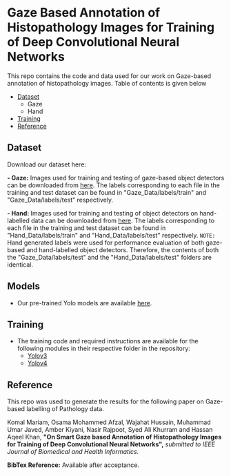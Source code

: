 # Gaze Based Annotation of Histopathology Images for Training of Deep Convolutional Neural Networks
This repo contains the code and data used for our work on Gaze-based annotation of histopathology images. Table of contents is given below
* [Dataset](#dataset)
   * Gaze
   * Hand
* [Training](#training)
* [Reference](#reference)

## Dataset
Download our dataset here:

**- Gaze:** Images used for training and testing of gaze-based object detectors can be downloaded from [here](https://1drv.ms/u/s!As_geBXhgCy1qjOElYHo5oWX_OQ0?e=L38qQ6). The labels corresponding to each file in the training and test dataset can be found in "Gaze_Data/labels/train" and "Gaze_Data/labels/test" respectively. 

**- Hand:** Images used for training and testing of object detectors on hand-labelled data can be downloaded from [here](https://1drv.ms/u/s!As_geBXhgCy1qwa3-NdukNHbLRsb?e=NT3Abi). The labels corresponding to each file in the training and test dataset can be found in "Hand_Data/labels/train" and "Hand_Data/labels/test" respectively. `NOTE:` Hand generated labels were used for performance evaluation of both gaze-based and hand-labelled object detectors. Therefore, the contents of both the "Gaze_Data/labels/test" and the "Hand_Data/labels/test" folders are identical. 

## Models
- Our pre-trained Yolo models are available [here](https://1drv.ms/u/s!As_geBXhgCy1rSjYGEV7aMdLiYnr?e=qLZOUz).

## Training
- The training code and required instructions are available for the following modules in their respective folder in the repository:
  - [Yolov3](https://github.com/OAfzal/GazeYoloModels/blob/master/Yolov3)
  - [Yolov4](https://github.com/OAfzal/GazeYoloModels/blob/master/Yolov4)

## Reference
This repo was used to generate the results for the following paper on Gaze-based labelling of Pathology data. 
   
   Komal Mariam, Osama Mohammed Afzal, Wajahat Hussain, Muhammad Umar Javed, Amber Kiyani, Nasir Rajpoot, Syed Ali Khurram and Hassan Aqeel Khan, **"On Smart Gaze based Annotation of Histopathology Images for Training of Deep Convolutional Neural Networks",** *submitted to IEEE Journal of Biomedical and Health Informatics.*

**BibTex Reference:** Available after acceptance.
